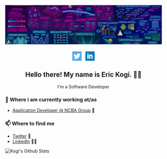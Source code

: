 ## [![Eric Kogi's header](https://github.com/erickogi/erickogi/blob/main/images/background.jpeg)](https://www.linkedin.com/in/erickogi/)
<p align='center'>
<a href="https://twitter.com/erickogi_"><img height="30" src="https://github.com/erickogi/erickogi/blob/main/images/twitter.png?raw=true"></a>&nbsp;&nbsp;
<a href="https://www.linkedin.com/in/erickogi/"><img height="30" src="https://github.com/erickogi/erickogi/blob/main/images/linkedin.png?raw=true"></a>
</p>
<h2 align="center">Hello there! My name is Eric Kogi. 👋🤓</h2>
<p align="center">I'm a Software Developer</p>

### 💼 Where i am currently working at/as
- [Application Developer @ NCBA Group](https://ncbagroup.com) 💼 

### 📫 Where to find me
- [Twitter](https://twitter.com/kogi_dev) 🐤
- [LinkedIn](https://linkedin.com/in/erickogi) 👨💼

![Kogi's Github Stats](https://github-readme-stats.vercel.app/api?username=erickogi&show_icons=true&theme=radical)
